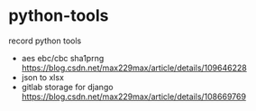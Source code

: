 # python-tools
record python tools

- aes ebc/cbc sha1prng  https://blog.csdn.net/max229max/article/details/109646228
- json to xlsx
- gitlab storage for django  https://blog.csdn.net/max229max/article/details/108669769

